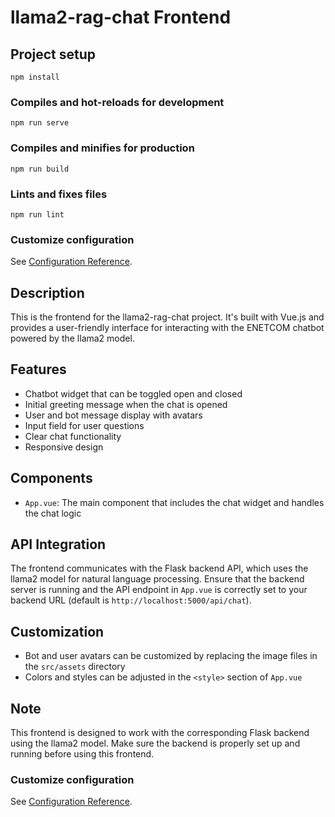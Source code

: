 # llama2-rag-chat Frontend

## Project setup
```
npm install
```

### Compiles and hot-reloads for development
```
npm run serve
```

### Compiles and minifies for production
```
npm run build
```

### Lints and fixes files
```
npm run lint
```

### Customize configuration
See [Configuration Reference](https://cli.vuejs.org/config/).


## Description
This is the frontend for the llama2-rag-chat project. It's built with Vue.js and provides a user-friendly interface for interacting with the ENETCOM chatbot powered by the llama2 model.

## Features
- Chatbot widget that can be toggled open and closed
- Initial greeting message when the chat is opened
- User and bot message display with avatars
- Input field for user questions
- Clear chat functionality
- Responsive design

## Components
- `App.vue`: The main component that includes the chat widget and handles the chat logic

## API Integration
The frontend communicates with the Flask backend API, which uses the llama2 model for natural language processing. Ensure that the backend server is running and the API endpoint in `App.vue` is correctly set to your backend URL (default is `http://localhost:5000/api/chat`).

## Customization
- Bot and user avatars can be customized by replacing the image files in the `src/assets` directory
- Colors and styles can be adjusted in the `<style>` section of `App.vue`

## Note
This frontend is designed to work with the corresponding Flask backend using the llama2 model. Make sure the backend is properly set up and running before using this frontend.

### Customize configuration
See [Configuration Reference](https://cli.vuejs.org/config/).
